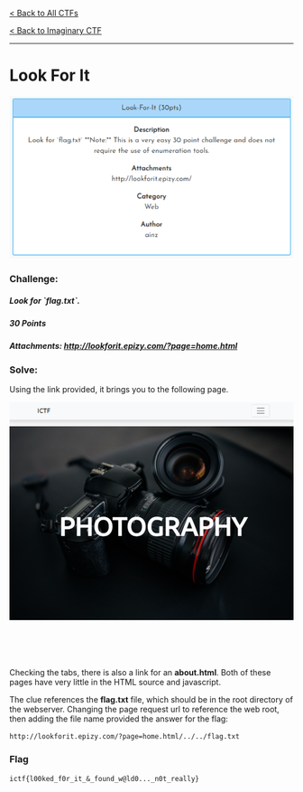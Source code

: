 [< Back to All CTFs](https://github.com/KrisLloyd/CTF#ctf-solves)

[< Back to Imaginary CTF](https://github.com/KrisLloyd/CTF#imaginary-ctf-ongoing-2021)
***

# Look For It

![Look For It Challenge](LookForIt.PNG)

### Challenge:
##### Look for \`flag.txt\`.
##### 30 Points
##### Attachments: http://lookforit.epizy.com/?page=home.html

### Solve:

Using the link provided, it brings you to the following page. 

![Home Page](LookForIt_Home.PNG)

Checking the tabs, there is also a link for an **about.html**. Both of these pages have very little in the HTML source and javascript. 

The clue references the **flag.txt** file, which should be in the root directory of the webserver. Changing the page request url to reference the web root, then adding the file name provided the answer for the flag:

```
http://lookforit.epizy.com/?page=home.html/../../flag.txt
```


### Flag
```
ictf{l00ked_f0r_it_&_found_w@ld0..._n0t_really}
```
